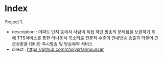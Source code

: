 # Index

Project 1. 
- description : 아파트 단지 등에서 사람이 직접 하던 방송의 문제점을 보완하기 위해 TTS서비스를 통한 아나운서 목소리로 전문적 수준의 안내방송 송출과 더불어 긴급상황을 대비한 즉시방송 및 방송예약 서비스 
- direct : https://github.com/choiysr/announcer
